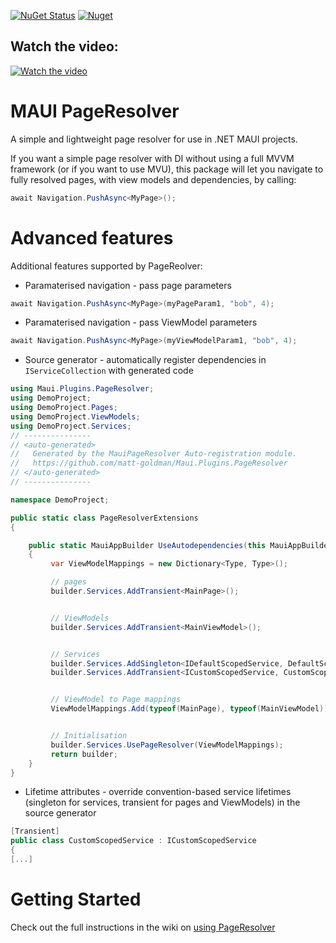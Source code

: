 [![NuGet Status](https://img.shields.io/nuget/v/Goldie.MauiPlugins.PageResolver.svg?style=flat)](https://www.nuget.org/packages/Goldie.MauiPlugins.PageResolver/) [![Nuget](https://img.shields.io/nuget/dt/Goldie.MauiPlugins.PageResolver)](https://www.nuget.org/packages/Goldie.MauiPlugins.PageResolver)

## Watch the video:

<a href="http://www.youtube.com/watch?feature=player_embedded&v=qx8A4zIe9dU" target="_blank">
 <img src="http://img.youtube.com/vi/qx8A4zIe9dU/hqdefault.jpg" alt="Watch the video" />
</a>

# MAUI PageResolver
A simple and lightweight page resolver for use in .NET MAUI projects.

If you want a simple page resolver with DI without using a full MVVM framework (or if you want to use MVU), this package will let you navigate to fully resolved pages, with view models and dependencies, by calling:

```cs
await Navigation.PushAsync<MyPage>();
```

# Advanced features

Additional features supported by PageReolver:
* Paramaterised navigation - pass page parameters

```csharp
await Navigation.PushAsync<MyPage>(myPageParam1, "bob", 4);
```

* Paramaterised navigation - pass ViewModel parameters

```csharp
await Navigation.PushAsync<MyPage>(myViewModelParam1, "bob", 4);
```

* Source generator - automatically register dependencies in `IServiceCollection` with generated code
  
```csharp
using Maui.Plugins.PageResolver;
using DemoProject;
using DemoProject.Pages;
using DemoProject.ViewModels;
using DemoProject.Services;
// ---------------
// <auto-generated>
//   Generated by the MauiPageResolver Auto-registration module.
//   https://github.com/matt-goldman/Maui.Plugins.PageResolver
// </auto-generated>
// ---------------

namespace DemoProject;

public static class PageResolverExtensions
{

    public static MauiAppBuilder UseAutodependencies(this MauiAppBuilder builder)
    {
         var ViewModelMappings = new Dictionary<Type, Type>();

         // pages
         builder.Services.AddTransient<MainPage>();


         // ViewModels
         builder.Services.AddTransient<MainViewModel>();


         // Services
         builder.Services.AddSingleton<IDefaultScopedService, DefaultScopedService>();
         builder.Services.AddTransient<ICustomScopedService, CustomScopedService>();


         // ViewModel to Page mappings
         ViewModelMappings.Add(typeof(MainPage), typeof(MainViewModel));


         // Initialisation
         builder.Services.UsePageResolver(ViewModelMappings);
         return builder;
    }
}
```

* Lifetime attributes - override convention-based service lifetimes (singleton for services, transient for pages and ViewModels) in the source generator

```csharp
[Transient]
public class CustomScopedService : ICustomScopedService
{
[...]
```

# Getting Started

Check out the full instructions in the wiki on [using PageResolver](https://github.com/matt-goldman/Maui.Plugins.PageResolver/wiki/1-Using-the-PageResolver)
